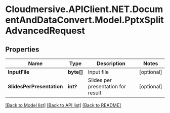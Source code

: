 # Cloudmersive.APIClient.NET.DocumentAndDataConvert.Model.PptxSplitAdvancedRequest
## Properties

Name | Type | Description | Notes
------------ | ------------- | ------------- | -------------
**InputFile** | **byte[]** | Input file | [optional] 
**SlidesPerPresentation** | **int?** | Slides per presentation for result | [optional] 

[[Back to Model list]](../README.md#documentation-for-models) [[Back to API list]](../README.md#documentation-for-api-endpoints) [[Back to README]](../README.md)


